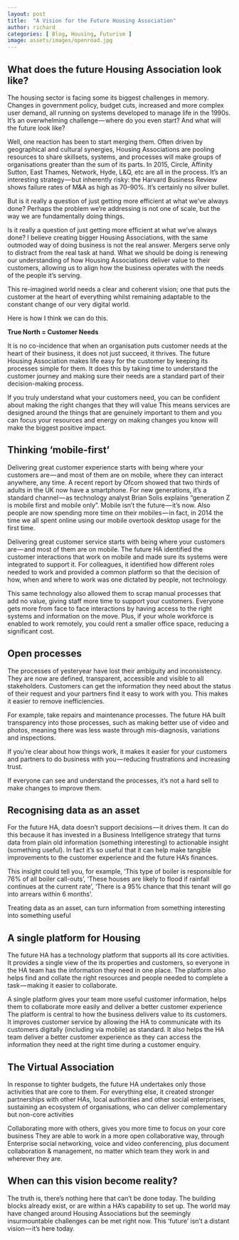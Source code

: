 ```yaml
---
layout: post
title:  "A Vision for the Future Housing Association"
author: richard
categories: [ Blog, Housing, Futurism ]
image: assets/images/openroad.jpg
---
```


## What does the future Housing Association look like?

The housing sector is facing some its biggest challenges in memory. Changes in government policy, budget cuts, increased and more complex user demand, all running on systems developed to manage life in the 1990s. It’s an overwhelming challenge — where do you even start? And what will the future look like?

Well, one reaction has been to start merging them. Often driven by geographical and cultural synergies, Housing Associations are pooling resources to share skillsets, systems, and processes will make groups of organisations greater than the sum of its parts. In 2015, Circle, Affinity Sutton, East Thames, Network, Hyde, L&Q, etc are all in the process. It’s an interesting strategy — but inherently risky: the Harvard Business Review shows failure rates of M&A as high as 70–90%. It’s certainly no silver bullet.

But is it really a question of just getting more efficient at what we’ve always done? Perhaps the problem we’re addressing is not one of scale, but the way we are fundamentally doing things.

Is it really a question of just getting more efficient at what we’ve always done?
I believe creating bigger Housing Associations, with the same outmoded way of doing business is not the real answer. Mergers serve only to distract from the real task at hand. What we should be doing is renewing our understanding of how Housing Associations deliver value to their customers, allowing us to align how the business operates with the needs of the people it’s serving.

This re-imagined world needs a clear and coherent vision; one that puts the customer at the heart of everything whilst remaining adaptable to the constant change of our very digital world.

Here is how I think we can do this.

**True North = Customer Needs**

It is no co-incidence that when an organisation puts customer needs at the heart of their business, it does not just succeed, it thrives. The future Housing Association makes life easy for the customer by keeping its processes simple for them. It does this by taking time to understand the customer journey and making sure their needs are a standard part of their decision-making process.

If you truly understand what your customers need, you can be confident about making the right changes that they will value
This means services are designed around the things that are genuinely important to them and you can focus your resources and energy on making changes you know will make the biggest positive impact.

## Thinking ‘mobile-first’

Delivering great customer experience starts with being where your customers are — and most of them are on mobile, where they can interact anywhere, any time. A recent report by Ofcom showed that two thirds of adults in the UK now have a smartphone. For new generations, it’s a standard channel — as technology analyst Brian Solis explains “generation Z is mobile first and mobile only”. Mobile isn’t the future — it’s now. Also people are now spending more time on their mobiles — in fact, in 2014 the time we all spent online using our mobile overtook desktop usage for the first time.

Delivering great customer service starts with being where your customers are — and most of them are on mobile.
The future HA identified the customer interactions that work on mobile and made sure its systems were integrated to support it. For colleagues, it identified how different roles needed to work and provided a common platform so that the decision of how, when and where to work was one dictated by people, not technology.

This same technology also allowed them to scrap manual processes that add no value, giving staff more time to support your customers. Everyone gets more from face to face interactions by having access to the right systems and information on the move. Plus, if your whole workforce is enabled to work remotely, you could rent a smaller office space, reducing a significant cost.

## Open processes

The processes of yesteryear have lost their ambiguity and inconsistency. They are now are defined, transparent, accessible and visible to all stakeholders. Customers can get the information they need about the status of their request and your partners find it easy to work with you. This makes it easier to remove inefficiencies.

For example, take repairs and maintenance processes. The future HA built transparency into those processes, such as making better use of video and photos, meaning there was less waste through mis-diagnosis, variations and inspections.

If you’re clear about how things work, it makes it easier for your customers and partners to do business with you — reducing frustrations and increasing trust.

If everyone can see and understand the processes, it’s not a hard sell to make changes to improve them.
## Recognising data as an asset

For the future HA, data doesn’t support decisions — it drives them. It can do this because it has invested in a Business Intelligence strategy that turns data from plain old information (something interesting) to actionable insight (something useful). In fact it’s so useful that it can help make tangible improvements to the customer experience and the future HA’s finances.

This insight could tell you, for example, ‘This type of boiler is responsible for 76% of all boiler call-outs’, ‘These houses are likely to flood if rainfall continues at the current rate’, ‘There is a 95% chance that this tenant will go into arrears within 6 months’.

Treating data as an asset, can turn information from something interesting into something useful
## A single platform for Housing

The future HA has a technology platform that supports all its core activities. It provides a single view of the its properties and customers, so everyone in the HA team has the information they need in one place. The platform also helps find and collate the right resources and people needed to complete a task — making it easier to collaborate.

A single platform gives your team more useful customer information, helps them to collaborate more easily and deliver a better customer experience
The platform is central to how the business delivers value to its customers. It improves customer service by allowing the HA to communicate with its customers digitally (including via mobile) as standard. It also helps the HA team deliver a better customer experience as they can access the information they need at the right time during a customer enquiry.

## The Virtual Association

In response to tighter budgets, the future HA undertakes only those activities that are core to them. For everything else, it created stronger partnerships with other HAs, local authorities and other social enterprises, sustaining an ecosystem of organisations, who can deliver complementary but non-core activities

Collaborating more with others, gives you more time to focus on your core business
They are able to work in a more open collaborative way, through Enterprise social networking, voice and video conferencing, plus document collaboration & management, no matter which team they work in and wherever they are.

## When can this vision become reality?

The truth is, there’s nothing here that can’t be done today. The building blocks already exist, or are within a HA’s capability to set up. The world may have changed around Housing Associations but the seemingly insurmountable challenges can be met right now. This ‘future’ isn’t a distant vision — it’s here today.

